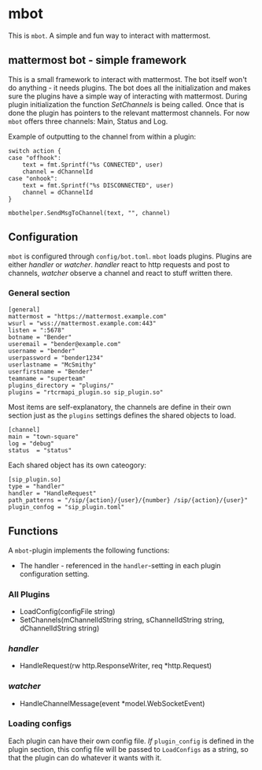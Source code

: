 # mbot

This is `mbot`. A simple and fun way to interact with mattermost.

## mattermost bot - simple framework

This is a small framework to interact with mattermost. The bot itself won't
do anything - it needs plugins.
The bot does all the initialization and makes sure the plugins have a simple way
of interacting with mattermost. During plugin initialization the function _SetChannels_
is being called. Once that is done the plugin has pointers to the relevant mattermost
channels. For now `mbot` offers three channels: Main, Status and Log.

Example of outputting to the channel from within a plugin:

```
switch action {
case "offhook":
	text = fmt.Sprintf("%s CONNECTED", user)
	channel = dChannelId
case "onhook":
	text = fmt.Sprintf("%s DISCONNECTED", user)
	channel = dChannelId
}

mbothelper.SendMsgToChannel(text, "", channel)
```

## Configuration

`mbot` is configured through ``config/bot.toml``. `mbot` loads plugins.
Plugins are either _handler_ or _watcher_. _handler_ react to http requests and post
to channels, _watcher_ observe a channel and react to stuff written there.

### General section

```
[general]
mattermost = "https://mattermost.example.com"
wsurl = "wss://mattermost.example.com:443"
listen = ":5678"
botname = "Bender"
useremail = "bender@example.com"
username = "bender"
userpassword = "bender1234"
userlastname = "McSmithy"
userfirstname = "Bender"
teamname = "superteam"
plugins_directory = "plugins/"
plugins = "rtcrmapi_plugin.so sip_plugin.so"
```

Most items are self-explanatory, the channels are define in their own section
just as the `plugins` settings defines the shared objects to load.

```
[channel]
main = "town-square"
log = "debug"
status  = "status"
```

Each shared object has its own cateogory:

```
[sip_plugin.so]
type = "handler"
handler = "HandleRequest"
path_patterns = "/sip/{action}/{user}/{number} /sip/{action}/{user}"
plugin_confog = "sip_plugin.toml"
```

## Functions

A `mbot`-plugin implements the following functions:

* The handler - referenced in the `handler`-setting in each plugin configuration setting.

### All Plugins

* LoadConfig(configFile string)
* SetChannels(mChannelIdString string, sChannelIdString string, dChannelIdString string)

### _handler_

* HandleRequest(rw http.ResponseWriter, req *http.Request)

### _watcher_

* HandleChannelMessage(event *model.WebSocketEvent)

### Loading configs

Each plugin can have their own config file. _If_ `plugin_config` is defined in the
plugin section, this config file will be passed to `LoadConfigs` as a string, so that
the plugin can do whatever it wants with it.

